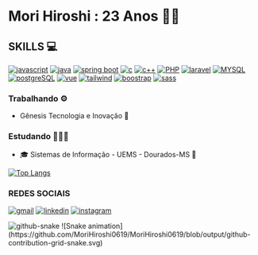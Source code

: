 # Mori Hiroshi : 23 Anos 👋🏼

## SKILLS 💻

[![javascript](	https://img.shields.io/badge/JavaScript-F7DF1E?style=for-the-badge&logo=javascript&logoColor=black)]()
[![java](https://img.shields.io/badge/Java-ED8B00?style=for-the-badge&logo=openjdk&logoColor=white)]()
[![spring boot](https://img.shields.io/badge/Spring-6DB33F?style=for-the-badge&logo=spring&logoColor=white)]()
[![c](https://img.shields.io/badge/C-00599C?style=for-the-badge&logo=c&logoColor=white)]()
[![c++](https://img.shields.io/badge/C%2B%2B-00599C?style=for-the-badge&logo=c%2B%2B&logoColor=white)]()
[![PHP](https://img.shields.io/badge/PHP-777BB4?style=for-the-badge&logo=php&logoColor=white)]()
[![laravel](https://img.shields.io/badge/Laravel-FF2D20?style=for-the-badge&logo=laravel&logoColor=white)]()
[![MYSQL](https://img.shields.io/badge/MySQL-00000F?style=for-the-badge&logo=mysql&logoColor=white)]()
[![postgreSQL](https://img.shields.io/badge/PostgreSQL-316192?style=for-the-badge&logo=postgresql&logoColor=white)]()
[![vue](https://img.shields.io/badge/Vue.js-35495E?style=for-the-badge&logo=vue.js&logoColor=4FC08D)]()
[![tailwind](https://img.shields.io/badge/Tailwind_CSS-38B2AC?style=for-the-badge&logo=tailwind-css&logoColor=white)]()
[![boostrap](https://img.shields.io/badge/Bootstrap-563D7C?style=for-the-badge&logo=bootstrap&logoColor=white)]()
[![sass](https://img.shields.io/badge/Sass-CC6699?style=for-the-badge&logo=sass&logoColor=white)]()

### Trabalhando ⚙️
- Gênesis Tecnologia e Inovação 🌌

### Estudando 👨🏻‍💻
- 🎓 Sistemas de Informação - UEMS - Dourados-MS 📍


[![Top Langs](https://github-readme-stats.vercel.app/api/top-langs/?username=MoriHiroshi0619&hide=batchfile,Hack,HTML,CSS&langs_count=10&hide_progress=false&theme=radical)](https://github.com/anuraghazra/github-readme-stats)

### REDES SOCIAIS

[![gmail](https://img.shields.io/badge/Gmail-D14836?style=for-the-badge&logo=gmail&logoColor=white)](mailto:anderson.hiro.c.m@gmail.com)
[![linkedin](https://img.shields.io/badge/LinkedIn-0077B5?style=for-the-badge&logo=linkedin&logoColor=white)](https://www.linkedin.com/in/anderson-hiroshi-mori-correia-bb0252250/)
[![instagram](https://img.shields.io/badge/Instagram-E4405F?style=for-the-badge&logo=instagram&logoColor=white)](https://www.instagram.com/mori_hiroshi_desu/)

<picture>
  <source media="(prefers-color-scheme: dark)" srcset="github-snake-dark.svg" />
  <source media="(prefers-color-scheme: light)" srcset="github-snake.svg" />
  <img alt="github-snake" src="github-snake.svg" />
</picture>
![Snake animation](https://github.com/MoriHiroshi0619/MoriHiroshi0619/blob/output/github-contribution-grid-snake.svg)
